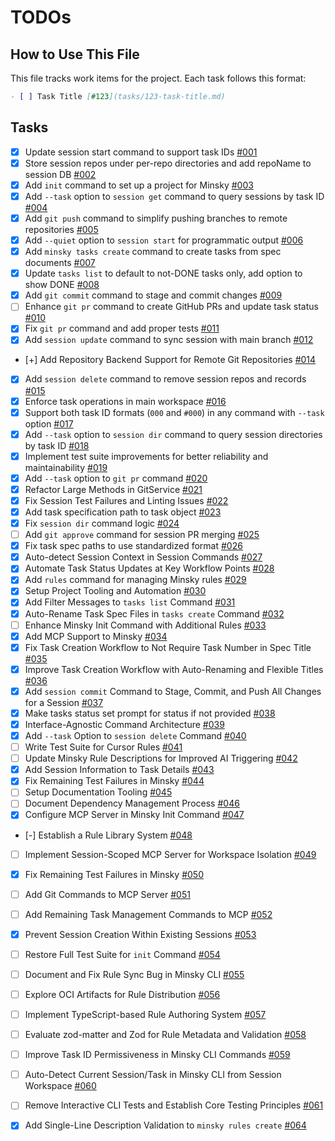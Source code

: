 # TODOs

## How to Use This File

This file tracks work items for the project. Each task follows this format:

```markdown
- [ ] Task Title [#123](tasks/123-task-title.md)
```

## Tasks

- [x] Update session start command to support task IDs [#001](tasks/001-update-session-start-task-id.md)
- [x] Store session repos under per-repo directories and add repoName to session DB [#002](tasks/002-per-repo-session-storage.md)
- [x] Add `init` command to set up a project for Minsky [#003](tasks/003-add-init-command.md)
- [x] Add `--task` option to `session get` command to query sessions by task ID [#004](tasks/004-add-task-option-to-session-get.md)
- [x] Add `git push` command to simplify pushing branches to remote repositories [#005](tasks/005-add-git-push-command.md)
- [x] Add `--quiet` option to `session start` for programmatic output [#006](tasks/006-add-quiet-option-to-session-start.md)
- [x] Add `minsky tasks create` command to create tasks from spec documents [#007](tasks/007-add-tasks-create-command.md)
- [x] Update `tasks list` to default to not-DONE tasks only, add option to show DONE [#008](tasks/008-update-tasks-list-hide-done.md)
- [x] Add `git commit` command to stage and commit changes [#009](tasks/009-add-git-commit-command.md)
- [ ] Enhance `git pr` command to create GitHub PRs and update task status [#010](tasks/010-enhance-git-pr-command.md)
- [x] Fix `git pr` command and add proper tests [#011](tasks/011-fix-git-pr-command-and-add-proper-tests.md)
- [x] Add `session update` command to sync session with main branch [#012](tasks/012-add-session-update-command.md)
- [+] Add Repository Backend Support for Remote Git Repositories [#014](tasks/014-add-repository-backend-support.md)
- [x] Add `session delete` command to remove session repos and records [#015](tasks/015-add-session-delete-command.md)
- [x] Enforce task operations in main workspace [#016](tasks/016-enforce-main-workspace-task-operations.md)
- [x] Support both task ID formats (`000` and `#000`) in any command with `--task` option [#017](tasks/017-support-task-id-format-in-task-option.md)
- [x] Add `--task` option to `session dir` command to query session directories by task ID [#018](tasks/018-add-task-option-to-session-dir.md)
- [x] Implement test suite improvements for better reliability and maintainability [#019](tasks/019-implement-test-suite-improvements.md)
- [x] Add `--task` option to `git pr` command [#020](tasks/020-add-task-option-to-git-pr.md)
- [x] Refactor Large Methods in GitService [#021](tasks/021-refactor-large-methods-in-git-service.md)
- [x] Fix Session Test Failures and Linting Issues [#022](tasks/022-fix-session-test-failures.md)
- [x] Add task specification path to task object [#023](tasks/023-add-task-spec-path-to-task-object.md)
- [x] Fix `session dir` command logic [#024](tasks/024-fix-session-dir-command-logic.md)
- [ ] Add `git approve` command for session PR merging [#025](tasks/025-add-git-approve-command.md)
- [x] Fix task spec paths to use standardized format [#026](tasks/026-fix-task-spec-paths.md)
- [x] Auto-detect Session Context in Session Commands [#027](tasks/027-autodetect-session-in-commands.md)
- [x] Automate Task Status Updates at Key Workflow Points [#028](process/tasks/028-automate-task-status-updates-at-key-workflow-points.md)
- [x] Add `rules` command for managing Minsky rules [#029](process/tasks/029-add-rules-command.md)
- [x] Setup Project Tooling and Automation [#030](process/tasks/030-setup-project-tooling-and-automation.md)
- [x] Add Filter Messages to `tasks list` Command [#031](tasks/031-add-task-filter-messages.md)
- [x] Auto-Rename Task Spec Files in `tasks create` Command [#032](tasks/032-auto-rename-task-spec-files.md)
- [ ] Enhance Minsky Init Command with Additional Rules [#033](tasks/033-enhance-init-command-with-additional-rules.md)
- [x] Add MCP Support to Minsky [#034](process/tasks/034-mcp-support.md)
- [x] Fix Task Creation Workflow to Not Require Task Number in Spec Title [#035](process/tasks/035-task-create-title-workflow-fix.md)
- [x] Improve Task Creation Workflow with Auto-Renaming and Flexible Titles [#036](tasks/036-improve-task-creation-workflow.md)
- [x] Add `session commit` Command to Stage, Commit, and Push All Changes for a Session [#037](tasks/037-session-commit-command.md)
- [x] Make tasks status set prompt for status if not provided [#038](tasks/038-tasks-status-set-prompt.md)
- [x] Interface-Agnostic Command Architecture [#039](process/tasks/039-interface-agnostic-commands.md)
- [x] Add `--task` Option to `session delete` Command [#040](process/tasks/040-add-task-option-to-session-delete-command.md)
- [ ] Write Test Suite for Cursor Rules [#041](process/tasks/041-write-test-suite-for-cursor-rules.md)
- [ ] Update Minsky Rule Descriptions for Improved AI Triggering [#042](process/tasks/042-update-minsky-rule-descriptions-for-improved-ai-triggering.md)
- [x] Add Session Information to Task Details [#043](tasks/043-add-session-information-to-task-details.md)
- [x] Fix Remaining Test Failures in Minsky [#044](process/tasks/044-fix-remaining-test-failures-in-minsky.md)
- [ ] Setup Documentation Tooling [#045](process/tasks/045-setup-documentation-tooling.md)
- [ ] Document Dependency Management Process [#046](process/tasks/046-document-dependency-management-process.md)
- [x] Configure MCP Server in Minsky Init Command [#047](process/tasks/047-configure-mcp-server-in-minsky-init-command.md)
- [-] Establish a Rule Library System [#048](process/tasks/048-establish-a-rule-library-system.md)
- [ ] Implement Session-Scoped MCP Server for Workspace Isolation [#049](process/tasks/049-implement-session-scoped-mcp-server-for-workspace-isolation.md)
- [x] Fix Remaining Test Failures in Minsky [#050](process/tasks/050-fix-remaining-test-failures-in-minsky.md)
- [ ] Add Git Commands to MCP Server [#051](process/tasks/051-add-git-commands-to-mcp-server.md)
- [ ] Add Remaining Task Management Commands to MCP [#052](process/tasks/052-add-remaining-task-management-commands-to-mcp.md)
- [x] Prevent Session Creation Within Existing Sessions [#053](process/tasks/053-prevent-session-creation-within-existing-sessions.md)

- [ ] Restore Full Test Suite for `init` Command [#054](process/tasks/054-restore-full-test-suite-for-init-command.md)

- [ ] Document and Fix Rule Sync Bug in Minsky CLI [#055](process/tasks/055-document-and-fix-rule-sync-bug-in-minsky-cli.md)

- [ ] Explore OCI Artifacts for Rule Distribution [#056](process/tasks/056-explore-oci-artifacts-for-rule-distribution.md)

- [ ] Implement TypeScript-based Rule Authoring System [#057](process/tasks/057-implement-typescript-based-rule-authoring-system.md)

- [ ] Evaluate zod-matter and Zod for Rule Metadata and Validation [#058](process/tasks/058-evaluate-zod-matter-and-zod-for-rule-metadata-and-validation.md)

- [ ] Improve Task ID Permissiveness in Minsky CLI Commands [#059](process/tasks/059-improve-task-id-permissiveness-in-minsky-cli-commands.md)

- [ ] Auto-Detect Current Session/Task in Minsky CLI from Session Workspace [#060](process/tasks/060-auto-detect-current-session-task-in-minsky-cli-from-session-workspace.md)

- [ ] Remove Interactive CLI Tests and Establish Core Testing Principles [#061](process/tasks/061-remove-interactive-cli-tests-and-establish-core-testing-principles.md)

- [x] Add Single-Line Description Validation to `minsky rules create` [#064](process/tasks/064-add-single-line-description-validation-to-minsky-rules-create-.md)
